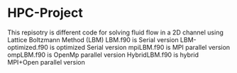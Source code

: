 # HPC-Project
This repisotry is different code for solving fluid flow in a 2D channel using Lattice Boltzmann Method (LBM)
LBM.f90 is Serial version
LBM-optimized.f90 is optimized Serial version
mpiLBM.f90 is MPI parallel version
ompLBM.f90 is OpenMp parallel version
HybridLBM.f90 is hybrid MPI+Open parallel version
